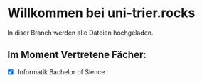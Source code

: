 # Willkommen bei uni-trier.rocks
In diser Branch werden alle Dateien hochgeladen.

## Im Moment Vertretene Fächer:
- [x] Informatik Bachelor of Sience


